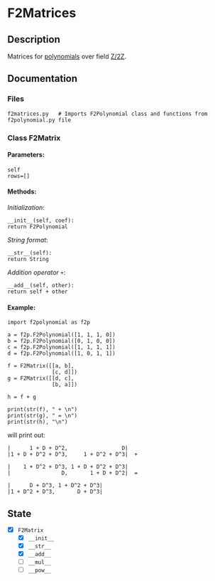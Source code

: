 # F2Matrices

## Description

Matrices for [polynomials](https://github.com/jonbenronron/F2Polynomials) over field [Z/2Z](https://en.wikipedia.org/wiki/GF(2)).

## Documentation

### Files

```
f2matrices.py   # Imports F2Polynomial class and functions from f2polynomial.py file
```

### Class F2Matrix
  
  #### Parameters:
  
  ```
  self
  rows=[]
  ```
  
  #### Methods:
  
  _Initialization_:
  ```
  __init__(self, coef):
  return F2Polynomial
  ```
  
  _String format_:
  ```
  __str__(self):
  return String
  ```
  
  _Addition operator_ `+`:
  ```
  __add__(self, other):
  return self + other
  ```
  
  #### Example:
  
  ```
  import f2polynomial as f2p
  
  a = f2p.F2Polynomial([1, 1, 1, 0])
  b = f2p.F2Polynomial([0, 1, 0, 0])
  c = f2p.F2Polynomial([1, 1, 1, 1])
  d = f2p.F2Polynomial([1, 0, 1, 1])

  f = F2Matrix([[a, b],
                [c, d]])
  g = F2Matrix([[d, c],
                [b, a]])

  h = f + g

  print(str(f), " + \n")
  print(str(g), " = \n")
  print(str(h), "\n")
  ```
  
  will print out:
  
  ```
  |      1 + D + D^2,                 D|
  |1 + D + D^2 + D^3,     1 + D^2 + D^3|  +

  |    1 + D^2 + D^3, 1 + D + D^2 + D^3|
  |                D,       1 + D + D^2|  =

  |      D + D^3, 1 + D^2 + D^3|
  |1 + D^2 + D^3,       D + D^3|
  ```
  

## State
- [x] `F2Matrix`
  - [x] `__init__`
  - [x] `__str__`
  - [x] `__add__`
  - [ ] `__mul__`
  - [ ] `__pow__`
